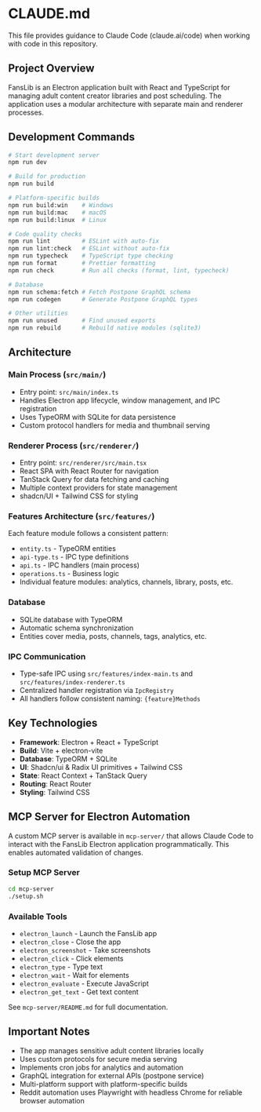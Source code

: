 # CLAUDE.md

This file provides guidance to Claude Code (claude.ai/code) when working with code in this repository.

## Project Overview

FansLib is an Electron application built with React and TypeScript for managing adult content creator libraries and post scheduling. The application uses a modular architecture with separate main and renderer processes.

## Development Commands

```bash
# Start development server
npm run dev

# Build for production
npm run build

# Platform-specific builds
npm run build:win    # Windows
npm run build:mac    # macOS
npm run build:linux  # Linux

# Code quality checks
npm run lint         # ESLint with auto-fix
npm run lint:check   # ESLint without auto-fix
npm run typecheck    # TypeScript type checking
npm run format       # Prettier formatting
npm run check        # Run all checks (format, lint, typecheck)

# Database
npm run schema:fetch # Fetch Postpone GraphQL schema
npm run codegen      # Generate Postpone GraphQL types

# Other utilities
npm run unused       # Find unused exports
npm run rebuild      # Rebuild native modules (sqlite3)
```

## Architecture

### Main Process (`src/main/`)

- Entry point: `src/main/index.ts`
- Handles Electron app lifecycle, window management, and IPC registration
- Uses TypeORM with SQLite for data persistence
- Custom protocol handlers for media and thumbnail serving

### Renderer Process (`src/renderer/`)

- Entry point: `src/renderer/src/main.tsx`
- React SPA with React Router for navigation
- TanStack Query for data fetching and caching
- Multiple context providers for state management
- shadcn/UI + Tailwind CSS for styling

### Features Architecture (`src/features/`)

Each feature module follows a consistent pattern:

- `entity.ts` - TypeORM entities
- `api-type.ts` - IPC type definitions
- `api.ts` - IPC handlers (main process)
- `operations.ts` - Business logic
- Individual feature modules: analytics, channels, library, posts, etc.

### Database

- SQLite database with TypeORM
- Automatic schema synchronization
- Entities cover media, posts, channels, tags, analytics, etc.

### IPC Communication

- Type-safe IPC using `src/features/index-main.ts` and `src/features/index-renderer.ts`
- Centralized handler registration via `IpcRegistry`
- All handlers follow consistent naming: `{feature}Methods`

## Key Technologies

- **Framework**: Electron + React + TypeScript
- **Build**: Vite + electron-vite
- **Database**: TypeORM + SQLite
- **UI**: Shadcn/ui & Radix UI primitives + Tailwind CSS
- **State**: React Context + TanStack Query
- **Routing**: React Router
- **Styling**: Tailwind CSS

## MCP Server for Electron Automation

A custom MCP server is available in `mcp-server/` that allows Claude Code to interact with the FansLib Electron application programmatically. This enables automated validation of changes.

### Setup MCP Server

```bash
cd mcp-server
./setup.sh
```

### Available Tools

- `electron_launch` - Launch the FansLib app
- `electron_close` - Close the app
- `electron_screenshot` - Take screenshots
- `electron_click` - Click elements
- `electron_type` - Type text
- `electron_wait` - Wait for elements
- `electron_evaluate` - Execute JavaScript
- `electron_get_text` - Get text content

See `mcp-server/README.md` for full documentation.

## Important Notes

- The app manages sensitive adult content libraries locally
- Uses custom protocols for secure media serving
- Implements cron jobs for analytics and automation
- GraphQL integration for external APIs (postpone service)
- Multi-platform support with platform-specific builds
- Reddit automation uses Playwright with headless Chrome for reliable browser automation
